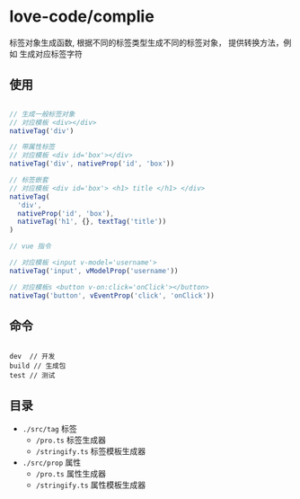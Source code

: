 # love-code/complie
标签对象生成函数, 根据不同的标签类型生成不同的标签对象，
提供转换方法，例如 生成对应标签字符

## 使用
```js

// 生成一般标签对象
// 对应模板 <div></div>
nativeTag('div')

// 带属性标签
// 对应模板 <div id='box'></div>
nativeTag('div', nativeProp('id', 'box'))

// 标签嵌套
// 对应模板 <div id='box'> <h1> title </h1> </div>
nativeTag(
  'div', 
  nativeProp('id', 'box'),
  nativeTag('h1', {}, textTag('title'))
)

// vue 指令

// 对应模板 <input v-model='username'>
nativeTag('input', vModelProp('username'))

// 对应模板s <button v-on:click='onClick'></button>
nativeTag('button', vEventProp('click', 'onClick'))

```

## 命令
```shell

dev  // 开发
build // 生成包
test // 测试

```

## 目录
- `./src/tag` 标签
  - `/pro.ts` 标签生成器
  - `/stringify.ts` 标签模板生成器
- `./src/prop` 属性
  - `/pro.ts` 属性生成器
  - `/stringify.ts` 属性模板生成器
